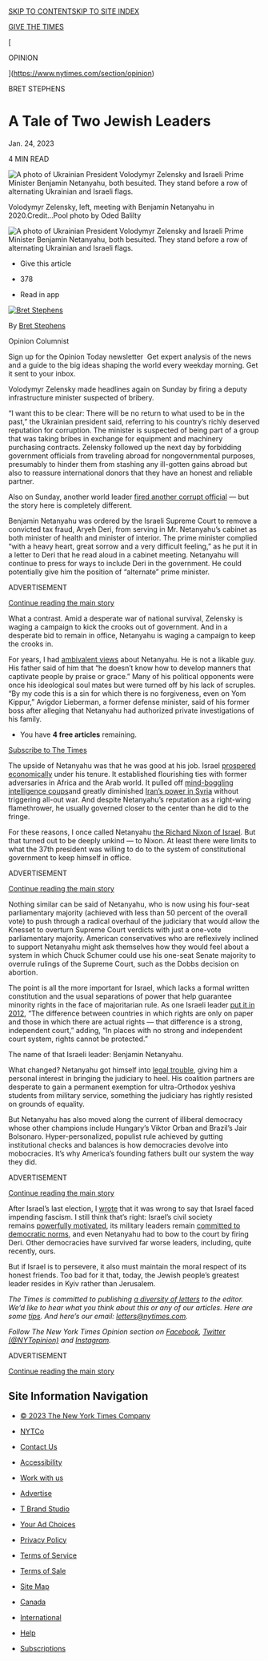[  
SKIP TO CONTENT](https://www.nytimes.com/2023/01/24/opinion/jewish-leaders-zelensky.html#site-content)[SKIP TO SITE INDEX](https://www.nytimes.com/2023/01/24/opinion/jewish-leaders-zelensky.html#site-index)

[](https://www.nytimes.com/)

[GIVE THE TIMES](https://www.nytimes.com/subscription/gift?campaignId=6F88R)

[

OPINION

](https://www.nytimes.com/section/opinion)

BRET STEPHENS

# A Tale of Two Jewish Leaders

Jan. 24, 2023

4 MIN READ

![A photo of Ukrainian President Volodymyr Zelensky and Israeli Prime Minister Benjamin Netanyahu, both besuited. They stand before a row of alternating Ukrainian and Israeli flags.](https://static01.nyt.com/images/2023/01/26/multimedia/24stephens1-pzcg/24stephens1-pzcg-articleLarge.jpg?quality=75&auto=webp&disable=upscale)

Volodymyr Zelensky, left, meeting with Benjamin Netanyahu in 2020.Credit...Pool photo by Oded Balilty

![A photo of Ukrainian President Volodymyr Zelensky and Israeli Prime Minister Benjamin Netanyahu, both besuited. They stand before a row of alternating Ukrainian and Israeli flags.](https://static01.nyt.com/images/2023/01/26/multimedia/24stephens1-pzcg/24stephens1-pzcg-articleLarge.jpg?quality=75&auto=webp&disable=upscale)

-   Give this article
    

-   378
    
-   Read in app
    

[![Bret Stephens](https://static01.nyt.com/images/2017/08/27/insider/bretstephens/bretstephens-thumbLarge-v6.png "Bret Stephens")](https://www.nytimes.com/by/bret-stephens)

By [Bret Stephens](https://www.nytimes.com/by/bret-stephens)

Opinion Columnist

Sign up for the Opinion Today newsletter  Get expert analysis of the news and a guide to the big ideas shaping the world every weekday morning. Get it sent to your inbox.

Volodymyr Zelensky made headlines again on Sunday by firing a deputy infrastructure minister suspected of bribery.

“I want this to be clear: There will be no return to what used to be in the past,” the Ukrainian president said, referring to his country’s richly deserved reputation for corruption. The minister is suspected of being part of a group that was taking bribes in exchange for equipment and machinery purchasing contracts. Zelensky followed up the next day by forbidding government officials from traveling abroad for nongovernmental purposes, presumably to hinder them from stashing any ill-gotten gains abroad but also to reassure international donors that they have an honest and reliable partner.

Also on Sunday, another world leader [fired another corrupt official](https://www.nytimes.com/2023/01/22/world/middleeast/israel-netanyahu-minister.html) — but the story here is completely different.

Benjamin Netanyahu was ordered by the Israeli Supreme Court to remove a convicted tax fraud, Aryeh Deri, from serving in Mr. Netanyahu’s cabinet as both minister of health and minister of interior. The prime minister complied “with a heavy heart, great sorrow and a very difficult feeling,” as he put it in a letter to Deri that he read aloud in a cabinet meeting. Netanyahu will continue to press for ways to include Deri in the government. He could potentially give him the position of “alternate” prime minister.

ADVERTISEMENT

[Continue reading the main story](https://www.nytimes.com/2023/01/24/opinion/jewish-leaders-zelensky.html#after-story-ad-1)

What a contrast. Amid a desperate war of national survival, Zelensky is waging a campaign to kick the crooks out of government. And in a desperate bid to remain in office, Netanyahu is waging a campaign to keep the crooks in.

For years, I had [ambivalent views](https://www.commentary.org/articles/bret-stephens/benjamin-netanyahu-paradoxical-leader/) about Netanyahu. He is not a likable guy. His father said of him that “he doesn’t know how to develop manners that captivate people by praise or grace.” Many of his political opponents were once his ideological soul mates but were turned off by his lack of scruples. “By my code this is a sin for which there is no forgiveness, even on Yom Kippur,” Avigdor Lieberman, a former defense minister, said of his former boss after alleging that Netanyahu had authorized private investigations of his family.

-   You have **4 free articles** remaining.
    

[Subscribe to The Times](https://www.nytimes.com/subscription/multiproduct/lp8HYKU.html?campaignId=67LWR&return_url=https%3A%2F%2Fwww.nytimes.com%2F2023%2F01%2F24%2Fopinion%2Fjewish-leaders-zelensky.html)

The upside of Netanyahu was that he was good at his job. Israel [prospered economically](https://www.nytimes.com/2020/02/14/travel/14TelAviv-israel-technology.html) under his tenure. It established flourishing ties with former adversaries in Africa and the Arab world. It pulled off [mind-boggling intelligence coups](https://www.nytimes.com/2018/07/15/us/politics/iran-israel-mossad-nuclear.html)and greatly diminished [Iran’s power in Syria](https://www.nytimes.com/2019/01/11/opinion/gadi-eisenkot-israel-iran-syria.html) without triggering all-out war. And despite Netanyahu’s reputation as a right-wing flamethrower, he usually governed closer to the center than he did to the fringe.

For these reasons, I once called Netanyahu [the Richard Nixon of Israel](https://www.nytimes.com/2019/03/01/opinion/netanyahu-israel-indictment.html). But that turned out to be deeply unkind — to Nixon. At least there were limits to what the 37th president was willing to do to the system of constitutional government to keep himself in office.

ADVERTISEMENT

[Continue reading the main story](https://www.nytimes.com/2023/01/24/opinion/jewish-leaders-zelensky.html#after-story-ad-2)

Nothing similar can be said of Netanyahu, who is now using his four-seat parliamentary majority (achieved with less than 50 percent of the overall vote) to push through a radical overhaul of the judiciary that would allow the Knesset to overturn Supreme Court verdicts with just a one-vote parliamentary majority. American conservatives who are reflexively inclined to support Netanyahu might ask themselves how they would feel about a system in which Chuck Schumer could use his one-seat Senate majority to overrule rulings of the Supreme Court, such as the Dobbs decision on abortion.

The point is all the more important for Israel, which lacks a formal written constitution and the usual separations of power that help guarantee minority rights in the face of majoritarian rule. As one Israeli leader [put it in 2012](https://www.timesofisrael.com/pm-in-2012-show-me-a-dictatorship-with-independent-courts-theres-no-such-thing/), “The difference between countries in which rights are only on paper and those in which there are actual rights — that difference is a strong, independent court,” adding, “In places with no strong and independent court system, rights cannot be protected.”

The name of that Israeli leader: Benjamin Netanyahu.

What changed? Netanyahu got himself into [legal trouble](https://www.nytimes.com/2022/11/03/world/middleeast/netanyahu-corruption-charges-israel.html), giving him a personal interest in bringing the judiciary to heel. His coalition partners are desperate to gain a permanent exemption for ultra-Orthodox yeshiva students from military service, something the judiciary has rightly resisted on grounds of equality.

But Netanyahu has also moved along the current of illiberal democracy whose other champions include Hungary’s Viktor Orban and Brazil’s Jair Bolsonaro. Hyper-personalized, populist rule achieved by gutting institutional checks and balances is how democracies devolve into mobocracies. It’s why America’s founding fathers built our system the way they did.

ADVERTISEMENT

[Continue reading the main story](https://www.nytimes.com/2023/01/24/opinion/jewish-leaders-zelensky.html#after-story-ad-3)

After Israel’s last election, I [wrote](https://www.nytimes.com/2022/11/08/opinion/israel-election-fascism.html) that it was wrong to say that Israel faced impending fascism. I still think that’s right: Israel’s civil society remains [powerfully motivated](https://www.nytimes.com/video/world/middleeast/100000007234678/israel-protest-coronavirus-relief.html), its military leaders remain [committed to democratic norms](https://www.timesofisrael.com/idf-chief-denounces-governments-west-bank-plans-in-farewell-interviews/), and even Netanyahu had to bow to the court by firing Deri. Other democracies have survived far worse leaders, including, quite recently, ours.

But if Israel is to persevere, it also must maintain the moral respect of its honest friends. Too bad for it that, today, the Jewish people’s greatest leader resides in Kyiv rather than Jerusalem.

_The Times is committed to publishing_ [_a diversity of letters_](https://www.nytimes.com/2019/01/31/opinion/letters/letters-to-editor-new-york-times-women.html) _to the editor. We’d like to hear what you think about this or any of our articles. Here are some_ [_tips_](https://help.nytimes.com/hc/en-us/articles/115014925288-How-to-submit-a-letter-to-the-editor)_. And here’s our email:_ [_letters@nytimes.com_](mailto:letters@nytimes.com)_._

_Follow The New York Times Opinion section on_ [_Facebook_](https://www.facebook.com/nytopinion)_,_ [_Twitter (@NYTopinion)_](http://twitter.com/NYTOpinion) _and_ [_Instagram_](https://www.instagram.com/nytopinion/)_._

ADVERTISEMENT

[Continue reading the main story](https://www.nytimes.com/2023/01/24/opinion/jewish-leaders-zelensky.html#after-bottom)

## [](https://www.nytimes.com/2023/01/24/opinion/jewish-leaders-zelensky.html#commentsContainer)

[](mailto:letters@nytimes.com)

## Site Information Navigation

-   [© 2023 The New York Times Company](https://help.nytimes.com/hc/en-us/articles/115014792127-Copyright-notice)

-   [NYTCo](https://www.nytco.com/)
-   [Contact Us](https://help.nytimes.com/hc/en-us/articles/115015385887-Contact-Us)
-   [Accessibility](https://help.nytimes.com/hc/en-us/articles/115015727108-Accessibility)
-   [Work with us](https://www.nytco.com/careers/)
-   [Advertise](https://nytmediakit.com/)
-   [T Brand Studio](https://www.tbrandstudio.com/)
-   [Your Ad Choices](https://www.nytimes.com/privacy/cookie-policy#how-do-i-manage-trackers)
-   [Privacy Policy](https://www.nytimes.com/privacy/privacy-policy)
-   [Terms of Service](https://help.nytimes.com/hc/en-us/articles/115014893428-Terms-of-service)
-   [Terms of Sale](https://help.nytimes.com/hc/en-us/articles/115014893968-Terms-of-sale)
-   [Site Map](https://www.nytimes.com/sitemap/)
-   [Canada](https://www.nytimes.com/ca/?action=click&region=Footer&pgtype=Homepage)
-   [International](https://www.nytimes.com/international/?action=click&region=Footer&pgtype=Homepage)
-   [Help](https://help.nytimes.com/hc/en-us)
-   [Subscriptions](https://www.nytimes.com/subscription?campaignId=37WXW)
